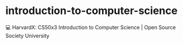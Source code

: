 # introduction-to-computer-science
:computer: HarvardX: CS50x3 Introduction to Computer Science | Open Source Society University
